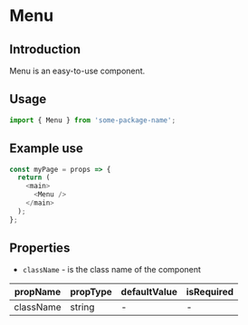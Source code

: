 # Menu

<!-- STORY -->

## Introduction

Menu is an easy-to-use component.

## Usage

```javascript
import { Menu } from 'some-package-name';
```

## Example use

```javascript
const myPage = props => {
  return (
    <main>
      <Menu />
    </main>
  );
};
```

## Properties

- `className` - is the class name of the component

| propName  | propType | defaultValue | isRequired |
| --------- | -------- | ------------ | ---------- |
| className | string   | -            | -          |
